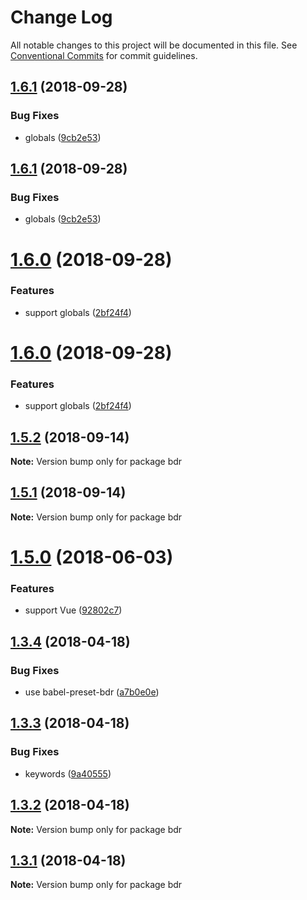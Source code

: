 # Change Log

All notable changes to this project will be documented in this file.
See [Conventional Commits](https://conventionalcommits.org) for commit guidelines.

<a name="1.6.1"></a>
## [1.6.1](https://github.com/fjc0k/bdr/compare/v1.6.0...v1.6.1) (2018-09-28)


### Bug Fixes

* globals ([9cb2e53](https://github.com/fjc0k/bdr/commit/9cb2e53))





<a name="1.6.1"></a>
## [1.6.1](https://github.com/fjc0k/bdr/compare/v1.6.0...v1.6.1) (2018-09-28)


### Bug Fixes

* globals ([9cb2e53](https://github.com/fjc0k/bdr/commit/9cb2e53))





<a name="1.6.0"></a>
# [1.6.0](https://github.com/fjc0k/bdr/compare/v1.5.2...v1.6.0) (2018-09-28)


### Features

* support globals ([2bf24f4](https://github.com/fjc0k/bdr/commit/2bf24f4))





<a name="1.6.0"></a>
# [1.6.0](https://github.com/fjc0k/bdr/compare/v1.5.2...v1.6.0) (2018-09-28)


### Features

* support globals ([2bf24f4](https://github.com/fjc0k/bdr/commit/2bf24f4))





<a name="1.5.2"></a>
## [1.5.2](https://github.com/fjc0k/bdr/compare/v1.5.1...v1.5.2) (2018-09-14)




**Note:** Version bump only for package bdr

<a name="1.5.1"></a>
## [1.5.1](https://github.com/fjc0k/bdr/compare/v1.5.0...v1.5.1) (2018-09-14)




**Note:** Version bump only for package bdr

<a name="1.5.0"></a>
# [1.5.0](https://github.com/fjc0k/bdr/compare/v1.4.0...v1.5.0) (2018-06-03)


### Features

* support Vue ([92802c7](https://github.com/fjc0k/bdr/commit/92802c7))




<a name="1.3.4"></a>
## [1.3.4](https://github.com/fjc0k/bdr/compare/v1.3.3...v1.3.4) (2018-04-18)


### Bug Fixes

* use babel-preset-bdr ([a7b0e0e](https://github.com/fjc0k/bdr/commit/a7b0e0e))




<a name="1.3.3"></a>
## [1.3.3](https://github.com/fjc0k/bdr/compare/v1.3.2...v1.3.3) (2018-04-18)


### Bug Fixes

* keywords ([9a40555](https://github.com/fjc0k/bdr/commit/9a40555))




<a name="1.3.2"></a>
## [1.3.2](https://github.com/fjc0k/bdr/compare/v1.3.1...v1.3.2) (2018-04-18)




**Note:** Version bump only for package bdr

<a name="1.3.1"></a>
## [1.3.1](https://github.com/fjc0k/bdr/compare/v1.3.0...v1.3.1) (2018-04-18)




**Note:** Version bump only for package bdr
